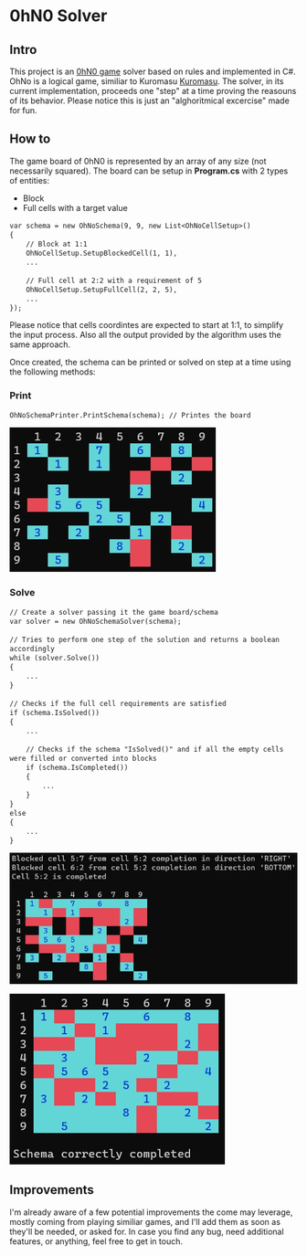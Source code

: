 # 0hN0 Solver

## Intro
This project is an [0hN0 game](https://0hn0.com) solver based on rules and implemented in C#.
OhNo is a logical game, similiar to Kuromasu [Kuromasu](https://en.wikipedia.org/wiki/Kuromasu).
The solver, in its current implementation, proceeds one "step" at a time proving the reasouns of its behavior.
Please notice this is just an "alghoritmical excercise" made for fun.

## How to
The game board of 0hN0 is represented by an array of any size (not necessarily squared).
The board can be setup in **Program.cs** with 2 types of entities:
* Block
* Full cells with a target value

```
var schema = new OhNoSchema(9, 9, new List<OhNoCellSetup>()
{
    // Block at 1:1
    OhNoCellSetup.SetupBlockedCell(1, 1),
    ...
    
    // Full cell at 2:2 with a requirement of 5
    OhNoCellSetup.SetupFullCell(2, 2, 5),
    ...
});
```

Please notice that cells coordintes are expected to start at 1:1, to simplify the input process. Also all the output provided by the algorithm uses the same approach.

Once created, the schema can be printed or solved on step at a time using the following methods:

### Print
```
OhNoSchemaPrinter.PrintSchema(schema); // Printes the board
```

![Initial example board.](https://github.com/brinux/OhNoSolver/blob/master/OhNoSolver/Documentation/schema.jpg?raw=true "Initial example board.")

### Solve
```
// Create a solver passing it the game board/schema
var solver = new OhNoSchemaSolver(schema);

// Tries to perform one step of the solution and returns a boolean accordingly
while (solver.Solve())
{
    ...
}

// Checks if the full cell requirements are satisfied
if (schema.IsSolved())
{
    ...
    
    // Checks if the schema "IsSolved()" and if all the empty cells were filled or converted into blocks
	if (schema.IsCompleted())
    {
    	...
    }
}
else
{
    ...
}
```

![Initial example board.](https://github.com/brinux/OhNoSolver/blob/master/OhNoSolver/Documentation/step.jpg?raw=true "Initial example board.")

![Initial example board.](https://github.com/brinux/OhNoSolver/blob/master/OhNoSolver/Documentation/solution.jpg?raw=true "Initial example board.")

## Improvements

I'm already aware of a few potential improvements the come may leverage, mostly coming from playing similiar games, and I'll add them as soon as they'll be needed, or asked for.
In case you find any bug, need additional features, or anything, feel free to get in touch.